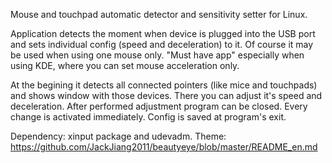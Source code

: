 Mouse and touchpad automatic detector and sensitivity setter for Linux.

Application detects the moment when device is plugged into the USB port and sets individual config (speed and deceleration) to it.
Of course it may be used when using one mouse only.
"Must have app" especially when using KDE, where you can set mouse acceleration only.

At the begining it detects all connected pointers (like mice and touchpads) and shows window with those devices. There you can adjust it's speed and deceleration. After performed adjustment program can be closed. Every change is activated immediately. Config is saved at program's exit.

Dependency: xinput package and udevadm.
Theme: https://github.com/JackJiang2011/beautyeye/blob/master/README_en.md